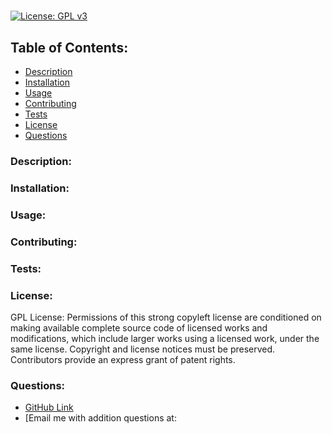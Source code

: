 
# 
[![License: GPL v3](https://img.shields.io/badge/License-GPLv3-blue.svg)](https://www.gnu.org/licenses/gpl-3.0)
## Table of Contents:
- [Description](###Description)
- [Installation](###Installation)
- [Usage](###Usage)
- [Contributing](###Contributing)
- [Tests](###Tests)
- [License](###License)
- [Questions](###Questions)

### Description:

### Installation:

### Usage: 

### Contributing: 

### Tests: 

### License: 
GPL License: Permissions of this strong copyleft license are conditioned on making available complete source code of licensed works and modifications, which include larger works using a licensed work, under the same license. Copyright and license notices must be preserved. Contributors provide an express grant of patent rights.
### Questions:

* [ GitHub Link](http://github.com/)
* [Email me with addition questions at: 

